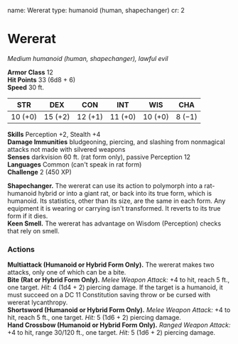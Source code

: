 name: Wererat
type: humanoid (human, shapechanger)
cr: 2

# Wererat 
_Medium humanoid (human, shapechanger), lawful evil_

**Armor Class** 12    
**Hit Points** 33 (6d8 + 6)    
**Speed** 30 ft. 

| STR     | DEX     | CON     | INT     | WIS     | CHA     |
|---------|---------|---------|---------|---------|---------|
| 10 (+0) | 15 (+2) | 12 (+1) | 11 (+0) | 10 (+0) | 8 (−1)  |

**Skills** Perception +2, Stealth +4    
**Damage Immunities** bludgeoning, piercing, and slashing from nonmagical attacks not made with silvered weapons    
**Senses** darkvision 60 ft. (rat form only), passive Perception 12    
**Languages** Common (can't speak in rat form)    
**Challenge** 2 (450 XP) 

**Shapechanger.** The wererat can use its action to polymorph into a rat-humanoid hybrid or into a giant rat, or back into its true form, which is humanoid. Its statistics, other than its size, are the same in each form. Any equipment it is wearing or carrying isn't transformed. It reverts to its true form if it dies.    
**Keen Smell.** The wererat has advantage on Wisdom (Perception) checks that rely on smell. 

### Actions 
**Multiattack (Humanoid or Hybrid Form Only).** The wererat makes two attacks, only one of which can be a bite.    
**Bite (Rat or Hybrid Form Only).** _Melee Weapon Attack:_ +4 to hit, reach 5 ft., one target. _Hit:_ 4 (1d4 + 2) piercing damage. If the target is a humanoid, it must succeed on a DC 11 Constitution saving throw or be cursed with wererat lycanthropy.    
**Shortsword (Humanoid or Hybrid Form Only).** _Melee Weapon Attack:_ +4 to hit, reach 5 ft., one target. _Hit:_ 5 (1d6 + 2) piercing damage.    
**Hand Crossbow (Humanoid or Hybrid Form Only).** _Ranged Weapon Attack:_ +4 to hit, range 30/120 ft., one target. _Hit:_ 5 (1d6 + 2) piercing damage.